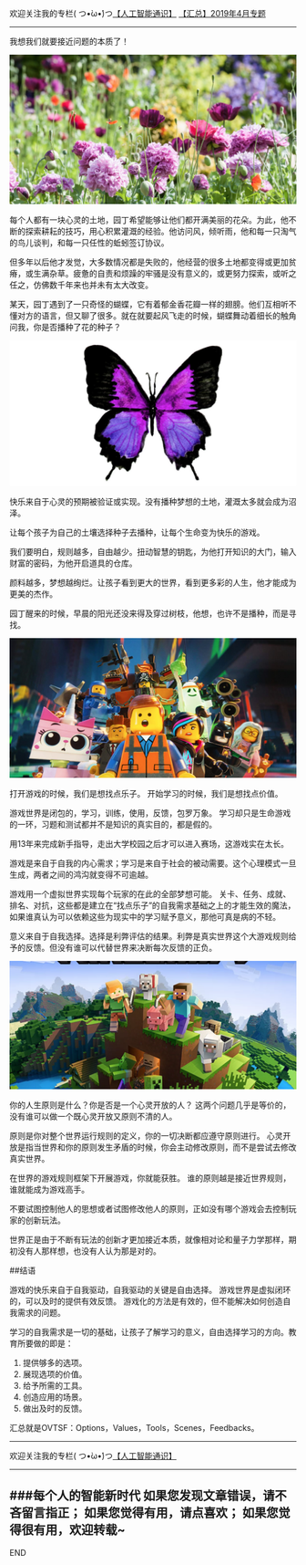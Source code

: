 欢迎关注我的专栏( つ•̀ω•́)つ[【人工智能通识】](https://www.jianshu.com/c/e9a7b7b7024d)
[【汇总】2019年4月专题](https://www.jianshu.com/p/e1afed853866)

---

我想我们就要接近问题的本质了！

![](imgs/4324074-40e868bc80e78eb3.png?imageMogr2/auto-orient/strip%7CimageView2/2/w/1240)

每个人都有一块心灵的土地，园丁希望能够让他们都开满美丽的花朵。为此，他不断的探索耕耘的技巧，用心积累灌溉的经验。他访问风，倾听雨，他和每一只淘气的鸟儿谈判，和每一只任性的蚯蚓签订协议。

但多年以后他才发觉，大多数情况都是失败的，他经营的很多土地都变得或更加贫瘠，或生满杂草。疲惫的自责和烦躁的牢骚是没有意义的，或更努力探索，或听之任之，仿佛数千年来也并未有太大改变。

某天，园丁遇到了一只奇怪的蝴蝶，它有着郁金香花瓣一样的翅膀。他们互相听不懂对方的语言，但又聊了很多。就在就要起风飞走的时候，蝴蝶舞动着细长的触角问我，你是否播种了花的种子？

![](imgs/4324074-7b6e22d89900a3b8.png?imageMogr2/auto-orient/strip%7CimageView2/2/w/1240)

快乐来自于心灵的预期被验证或实现。没有播种梦想的土地，灌溉太多就会成为沼泽。

让每个孩子为自己的土壤选择种子去播种，让每个生命变为快乐的游戏。

我们要明白，规则越多，自由越少。扭动智慧的钥匙，为他打开知识的大门，输入财富的密码，为他开启道具的仓库。

颜料越多，梦想越绚烂。让孩子看到更大的世界，看到更多彩的人生，他才能成为更美的杰作。

园丁醒来的时候，早晨的阳光还没来得及穿过树枝，他想，也许不是播种，而是寻找。

![](imgs/4324074-8f9c2eb3037e5eef.png?imageMogr2/auto-orient/strip%7CimageView2/2/w/1240)


打开游戏的时候，我们是想找点乐子。
开始学习的时候，我们是想找点价值。

游戏世界是闭包的，学习，训练，使用，反馈，包罗万象。
学习却只是生命游戏的一环，习题和测试都并不是知识的真实目的，都是假的。

用13年来完成新手指导，走出大学校园之后才可以进入赛场，这游戏实在太长。

游戏是来自于自我的内心需求；学习是来自于社会的被动需要。这个心理模式一旦生成，两者之间的鸿沟就变得不可逾越。

游戏用一个虚拟世界实现每个玩家的在此的全部梦想可能。
关卡、任务、成就、排名、对抗，这些都是建立在“找点乐子”的自我需求基础之上的才能生效的魔法，如果谁真认为可以依赖这些为现实中的学习赋予意义，那他可真是病的不轻。

意义来自于自我选择。选择是利弊评估的结果。利弊是真实世界这个大游戏规则给予的反馈。但没有谁可以代替世界来决断每次反馈的正负。

![](imgs/4324074-027875717fcf8a2f.png?imageMogr2/auto-orient/strip%7CimageView2/2/w/1240)

你的人生原则是什么？你是否是一个心灵开放的人？
这两个问题几乎是等价的，没有谁可以做一个既心灵开放又原则不清的人。

原则是你对整个世界运行规则的定义，你的一切决断都应遵守原则进行。
心灵开放是指当世界和你的原则发生矛盾的时候，你会主动修改原则，而不是尝试去修改真实世界。

在世界的游戏规则框架下开展游戏，你就能获胜。
谁的原则越是接近世界规则，谁就能成为游戏高手。

不要试图控制他人的思想或者试图修改他人的原则，正如没有哪个游戏会去控制玩家的创新玩法。

世界正是由于不断有玩法的创新才更加接近本质，就像相对论和量子力学那样，期初没有人那样想，也没有人认为那是对的。

##结语

游戏的快乐来自于自我驱动，自我驱动的关键是自由选择。
游戏世界是虚拟闭环的，可以及时的提供有效反馈。
游戏化的方法是有效的，但不能解决如何创造自我需求的问题。

学习的自我需求是一切的基础，让孩子了解学习的意义，自由选择学习的方向。教育所要做的即是：

1. 提供够多的选项。
1. 展现选项的价值。
1. 给予所需的工具。
1. 创造应用的场景。
1. 做出及时的反馈。

汇总就是OVTSF：Options，Values，Tools，Scenes，Feedbacks。



















---
欢迎关注我的专栏( つ•̀ω•́)つ[【人工智能通识】](https://www.jianshu.com/c/e9a7b7b7024d)

---
###每个人的智能新时代
如果您发现文章错误，请不吝留言指正；
如果您觉得有用，请点喜欢；
如果您觉得很有用，欢迎转载~
---
END